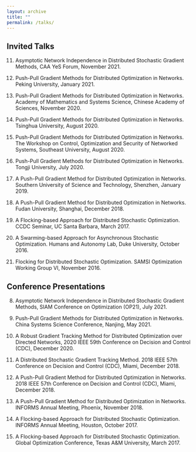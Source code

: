 ```yaml
---
layout: archive
title: ""
permalink: /talks/
---
```


Invited Talks
----
11. Asymptotic Network Independence in Distributed Stochastic Gradient Methods, CAA YeS Forum, November 2021. 

10. Push-Pull Gradient Methods for Distributed Optimization in Networks. Peking University, January 2021.

9. Push-Pull Gradient Methods for Distributed Optimization in Networks. Academy of Mathematics and Systems Science, Chinese Academy of Sciences, November 2020.

8. Push-Pull Gradient Methods for Distributed Optimization in Networks. Tsinghua University, August 2020.

7. Push-Pull Gradient Methods for Distributed Optimization in Networks. The Workshop on Control, Optimization and Security of Networked Systems, Southeast University, August 2020.

6. Push-Pull Gradient Methods for Distributed Optimization in Networks. Tongji University, July 2020.

5. A Push-Pull Gradient Method for Distributed Optimization in Networks. Southern University of Science and Technology, Shenzhen, January 2019.

4. A Push-Pull Gradient Method for Distributed Optimization in Networks. Fudan University, Shanghai, December 2018.

3. A Flocking-based Approach for Distributed Stochastic Optimization. CCDC Seminar, UC Santa Barbara, March 2017.

2. A Swarming-based Approach for Asynchronous Stochastic Optimization. Humans and Autonomy Lab, Duke University, October 2016.

1. Flocking for Distributed Stochastic Optimization. SAMSI Optimization Working Group VI, November 2016.

Conference Presentations
----
8. Asymptotic Network Independence in Distributed Stochastic Gradient Methods, SIAM Conference on Optimization (OP21), July 2021.

7. Push-Pull Gradient Methods for Distributed Optimization in Networks. China Systems Science Conference, Nanjing, May 2021.

6. A Robust Gradient Tracking Method for Distributed Optimization over Directed Networks,  2020 IEEE 59th Conference on Decision and Control (CDC), December 2020.

5. A Distributed Stochastic Gradient Tracking Method. 2018 IEEE 57th Conference on Decision and Control (CDC), Miami, December 2018.

4. A Push-Pull Gradient Method for Distributed Optimization in Networks. 2018 IEEE 57th Conference on Decision and Control (CDC), Miami, December 2018.

3. A Push-Pull Gradient Method for Distributed Optimization in Networks. INFORMS Annual Meeting, Phoenix, November 2018.

2. A Flocking-based Approach for Distributed Stochastic Optimization. INFORMS Annual Meeting, Houston, October 2017.

1. A Flocking-based Approach for Distributed Stochastic Optimization. Global Optimization Conference, Texas A&M University, March 2017.
